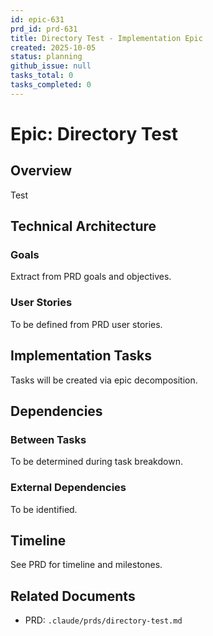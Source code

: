 ```yaml
---
id: epic-631
prd_id: prd-631
title: Directory Test - Implementation Epic
created: 2025-10-05
status: planning
github_issue: null
tasks_total: 0
tasks_completed: 0
---
```

# Epic: Directory Test

## Overview

Test

## Technical Architecture

### Goals
Extract from PRD goals and objectives.

### User Stories
To be defined from PRD user stories.

## Implementation Tasks

Tasks will be created via epic decomposition.

## Dependencies

### Between Tasks
To be determined during task breakdown.

### External Dependencies
To be identified.

## Timeline

See PRD for timeline and milestones.

## Related Documents

- PRD: `.claude/prds/directory-test.md`
